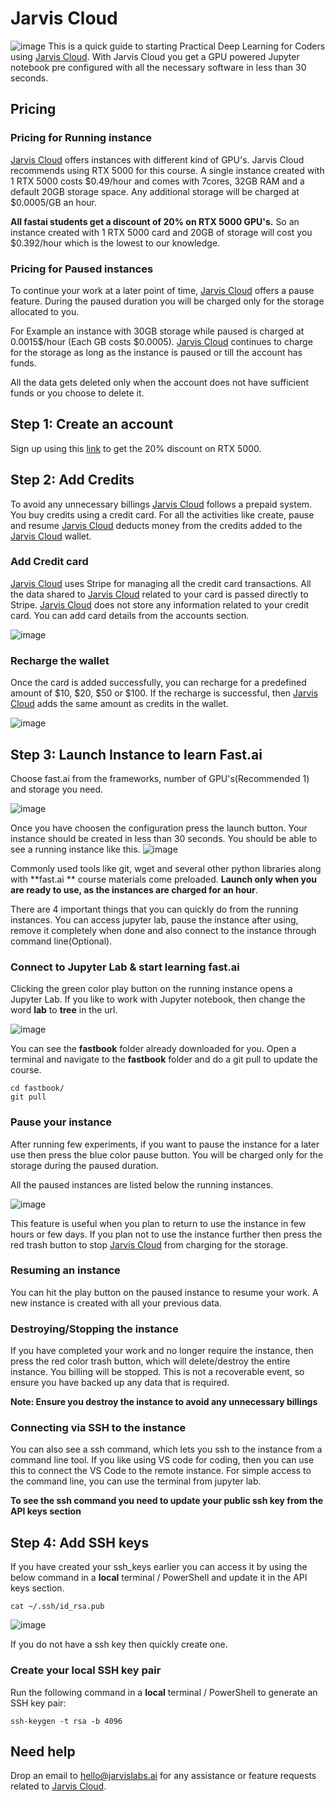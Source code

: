 # Jarvis Cloud

![image](images/jarviscloud/jarvisandfastai.png)
This is a quick guide to starting Practical Deep Learning for Coders using [Jarvis Cloud](https://cloud.jarvislabs.ai/?token=fastaiv4). With Jarvis Cloud you get a GPU powered Jupyter notebook pre configured with all the necessary software in less than 30 seconds.


## Pricing

### Pricing for Running instance

[Jarvis Cloud](https://cloud.jarvislabs.ai/?token=fastaiv4) offers instances with different kind of GPU's. Jarvis Cloud recommends using RTX 5000 for this course. A single instance created with 1 RTX 5000 costs $0.49/hour and comes with 7cores, 32GB RAM and a default 20GB storage space. Any additional storage will be charged at $0.0005/GB an hour.  

**All fastai students get a discount of 20% on RTX 5000 GPU's.**  So an instance created with 1 RTX 5000 card and 20GB of storage will cost you $0.392/hour which is the lowest to our knowledge.

### Pricing for Paused instances
To continue your work at a later point of time, [Jarvis Cloud](https://cloud.jarvislabs.ai/?token=fastaiv4%29) offers a pause feature. During the paused duration you will be charged only for the storage allocated to you. 

For Example an instance with 30GB storage while paused is charged at 0.0015$/hour (Each GB costs $0.0005). [Jarvis Cloud](https://cloud.jarvislabs.ai/?token=fastaiv4%29) continues to charge for the storage as long as the instance is paused or till the account has funds. 

All the data gets deleted only when the account does not have sufficient funds or you choose to delete it.  

## Step 1: Create an account
Sign up using this [link](https://cloud.jarvislabs.ai/?token=fastaiv4) to get the 20% discount on RTX 5000. 

## Step 2: Add Credits
To avoid any unnecessary billings  [Jarvis Cloud](https://cloud.jarvislabs.ai/?token=fastaiv4%29) follows a prepaid system. You buy credits using a credit card. For all the activities  like create, pause and resume [Jarvis Cloud](https://cloud.jarvislabs.ai/?token=fastaiv4) deducts money from the credits added to the  [Jarvis Cloud](https://cloud.jarvislabs.ai/?token=fastaiv4%29) wallet. 

### Add Credit card 
 [Jarvis Cloud](https://cloud.jarvislabs.ai/?token=fastaiv4%29) uses Stripe for managing all the credit card transactions. All the data shared to  [Jarvis Cloud](https://cloud.jarvislabs.ai/?token=fastaiv4%29) related to your card is passed directly to Stripe.  [Jarvis Cloud](https://cloud.jarvislabs.ai/?token=fastaiv4%29) does not store any information related to your credit card. You can add card details from the accounts section.

![image](images/jarviscloud/creditcard.png)

### Recharge the wallet
Once the card is added successfully, you can recharge for a predefined amount of $10, $20, $50 or $100. If the recharge is successful, then [Jarvis Cloud](https://cloud.jarvislabs.ai/?token=fastaiv4) adds the same amount as credits in the wallet.

![image](images/jarviscloud/recharge.png)

## Step 3: Launch Instance to learn Fast.ai

Choose fast.ai from the frameworks, number of GPU's(Recommended 1) and storage you need. 

![image](images/jarviscloud/launchinstance.png)

Once you have choosen the configuration press the launch button. Your instance should be created in less than 30 seconds. You should be able to see a running instance like this. 
![image](images/jarviscloud/runninginstance.png)

Commonly used tools like git, wget and several other python libraries along with **fast.ai ** course materials come preloaded.
**Launch only when you are ready to use, as the instances are charged for an hour**. 

There are 4 important things that you can quickly do from the running instances. You can access jupyter lab, pause the instance after using, remove it completely when done and also connect to the instance through command line(Optional). 

### Connect to Jupyter Lab & start learning fast.ai
Clicking the green color play button on the running instance opens a Jupyter Lab. If you like to work with Jupyter notebook, then change the word **lab** to **tree** in the url. 

![image](images/jarviscloud/jupyter.png)

You can see the **fastbook** folder already downloaded for you. Open a terminal and navigate to the **fastbook** folder and do a git pull to update the course.

```
cd fastbook/
git pull
```

###  Pause your instance
After running few experiments, if you want to pause the instance for a later use then press the blue color pause button. You will be charged only for the storage during the paused duration.

All the paused instances are listed below the running instances.

![image](images/jarviscloud/pausedmachines.png)

This feature is useful when you plan to return to use the instance in few hours or few days. If you plan not to use the instance further then press the red trash button to stop [Jarvis Cloud](https://cloud.jarvislabs.ai/?token=fastaiv4%29) from charging for the storage.

### Resuming an instance
You can hit the play button on the paused instance to resume your work. A new instance is created with all your previous data. 

### Destroying/Stopping the instance
If you have completed your work and no longer require the instance, then press the red color trash button, which will delete/destroy the entire instance. You billing will be stopped. This is not a recoverable event, so ensure you have backed up any data that is required. 

**Note: Ensure you destroy the instance to avoid any unnecessary billings**

### Connecting via SSH to the instance
You can also see a ssh command, which lets you ssh to the instance from a command line tool. If you like using VS code for coding, then you can use this to connect the VS Code to the remote instance. For simple access to the command line, you can use the terminal from jupyter lab. 

**To see the ssh command you need to update your public ssh key from the API keys section**

## Step 4: Add SSH keys
If you have created your ssh_keys earlier you can access it by using the below command in a **local**  terminal / PowerShell and update it in the API keys section.
```
cat ~/.ssh/id_rsa.pub
```
![image](images/jarviscloud/sshkeys.png)

If you do not have a ssh key then quickly create one. 

### Create your local SSH key pair

Run the following command in a  **local**  terminal / PowerShell to generate an SSH key pair:
```
ssh-keygen -t rsa -b 4096
```

## Need help

Drop an email to hello@jarvislabs.ai for any assistance or feature requests related to [Jarvis Cloud](%5BJarvis%20Cloud%5D%28https://cloud.jarvislabs.ai/?token=fastaiv4%29%29). 

